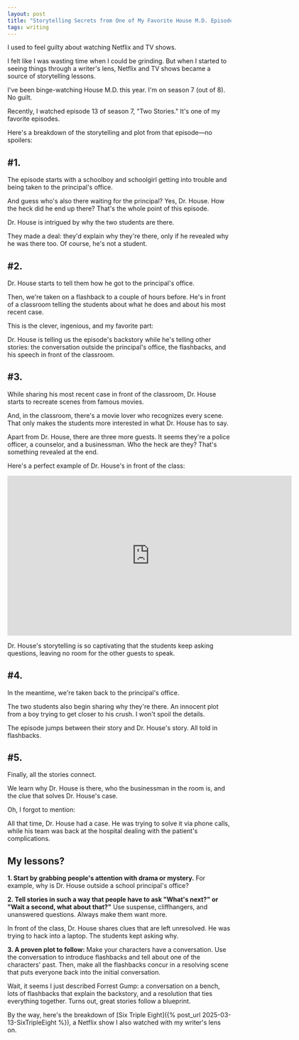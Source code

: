 ```yaml
---
layout: post
title: "Storytelling Secrets from One of My Favorite House M.D. Episodes"
tags: writing
---
```


I used to feel guilty about watching Netflix and TV shows.

I felt like I was wasting time when I could be grinding. But when I started to seeing things through a writer's lens, Netflix and TV shows became a source of storytelling lessons.

I've been binge-watching House M.D. this year. I'm on season 7 (out of 8). No guilt.

Recently, I watched episode 13 of season 7, "Two Stories." It's one of my favorite episodes.

Here's a breakdown of the storytelling and plot from that episode—no spoilers:

## #1.

The episode starts with a schoolboy and schoolgirl getting into trouble and being taken to the principal's office.

And guess who's also there waiting for the principal? Yes, Dr. House. How the heck did he end up there? That's the whole point of this episode.

Dr. House is intrigued by why the two students are there.

They made a deal: they'd explain why they're there, only if he revealed why he was there too. Of course, he's not a student.

## #2.

Dr. House starts to tell them how he got to the principal's office.

Then, we're taken on a flashback to a couple of hours before. He's in front of a classroom telling the students about what he does and about his most recent case.

This is the clever, ingenious, and my favorite part:

Dr. House is telling us the episode's backstory while he's telling other stories: the conversation outside the principal's office, the flashbacks, and his speech in front of the classroom.

## #3.

While sharing his most recent case in front of the classroom, Dr. House starts to recreate scenes from famous movies.

And, in the classroom, there's a movie lover who recognizes every scene. That only makes the students more interested in what Dr. House has to say.

Apart from Dr. House, there are three more guests. It seems they're a police officer, a counselor, and a businessman. Who the heck are they? That's something revealed at the end.

Here's a perfect example of Dr. House's in front of the class:

<div class="video-container">
<iframe src="https://www.youtube-nocookie.com/embed/a1UZRzbiE8Y?rel=0&fs=0" width="640" height="360" frameborder="0"></iframe>
</div>

Dr. House's storytelling is so captivating that the students keep asking questions, leaving no room for the other guests to speak.

## #4.

In the meantime, we're taken back to the principal's office.

The two students also begin sharing why they're there. An innocent plot from a boy trying to get closer to his crush. I won't spoil the details.

The episode jumps between their story and Dr. House's story. All told in flashbacks.

## #5.

Finally, all the stories connect.

We learn why Dr. House is there, who the businessman in the room is, and the clue that solves Dr. House's case.

Oh, I forgot to mention:

All that time, Dr. House had a case. He was trying to solve it via phone calls, while his team was back at the hospital dealing with the patient's complications.

## My lessons?

**1. Start by grabbing people's attention with drama or mystery.** For example, why is Dr. House outside a school principal's office?

**2. Tell stories in such a way that people have to ask "What's next?" or "Wait a second, what about that?"** Use suspense, cliffhangers, and unanswered questions. Always make them want more.

In front of the class, Dr. House shares clues that are left unresolved. He was trying to hack into a laptop. The students kept asking why.

**3. A proven plot to follow:** Make your characters have a conversation. Use the conversation to introduce flashbacks and tell about one of the characters' past. Then, make all the flashbacks concur in a resolving scene that puts everyone back into the initial conversation.

Wait, it seems I just described Forrest Gump: a conversation on a bench, lots of flashbacks that explain the backstory, and a resolution that ties everything together. Turns out, great stories follow a blueprint.

By the way, here's the breakdown of [Six Triple Eight]({% post_url 2025-03-13-SixTripleEight %}), a Netflix show I also watched with my writer's lens on.
